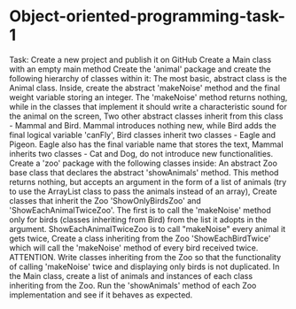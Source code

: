 # Object-oriented-programming-task-1
Task:
Create a new project and publish it on GitHub
Create a Main class with an empty main method
Create the 'animal' package and create the following hierarchy of classes within it:
The most basic, abstract class is the Animal class. Inside, create the abstract 'makeNoise' method and the final weight variable storing an integer. The 'makeNoise' method returns nothing, while in the classes that implement it should write a characteristic sound for the animal on the screen,
Two other abstract classes inherit from this class - Mammal and Bird. Mammal introduces nothing new, while Bird adds the final logical variable 'canFly',
Bird classes inherit two classes - Eagle and Pigeon. Eagle also has the final variable name that stores the text,
Mammal inherits two classes - Cat and Dog, do not introduce new functionalities.
Create a 'zoo' package with the following classes inside:
An abstract Zoo base class that declares the abstract 'showAnimals' method. This method returns nothing, but accepts an argument in the form of a list of animals (try to use the ArrayList class to pass the animals instead of an array),
Create classes that inherit the Zoo 'ShowOnlyBirdsZoo' and 'ShowEachAnimalTwiceZoo'. The first is to call the 'makeNoise' method only for birds (classes inheriting from Bird) from the list it adopts in the argument. ShowEachAnimalTwiceZoo is to call "makeNoise" every animal it gets twice,
Create a class inheriting from the Zoo 'ShowEachBirdTwice' which will call the 'makeNoise' method of every bird received twice. ATTENTION. Write classes inheriting from the Zoo so that the functionality of calling 'makeNoise' twice and displaying only birds is not duplicated.
In the Main class, create a list of animals and instances of each class inheriting from the Zoo. Run the 'showAnimals' method of each Zoo implementation and see if it behaves as expected.
